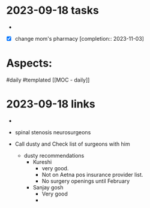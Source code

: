 
# 2023-09-18 tasks

- 
- [x] change mom's pharmacy  [completion:: 2023-11-03]

# Aspects:
#daily #templated
[[MOC - daily]]

# 2023-09-18 links
- 

- spinal stenosis neurosurgeons
- Call dusty and Check list of surgeons with him
	- dusty recommendations
		- Kureshi 
			- very good.   
			- Not on Aetna pos insurance provider list.
			- No surgery openings until February
		-  Sanjay gosh
			- Very good
			- 


